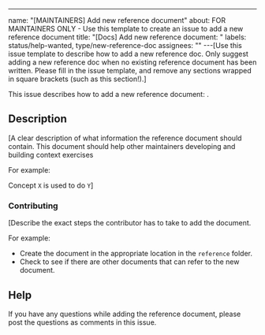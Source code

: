 ---

name: "[MAINTAINERS] Add new reference document"
about:
FOR MAINTAINERS ONLY - Use this template to create an issue to add a new reference
document
title: "[Docs] Add new reference document: <DOC>"
labels: status/help-wanted, type/new-reference-doc
assignees: ""
---[Use this issue template to describe how to add a new reference doc. Only suggest adding a new reference doc when no existing reference document has been written. Please fill in the issue template, and remove any sections wrapped in square brackets (such as this section!).]

This issue describes how to add a new reference document: <DOC>.

## Description

[A clear description of what information the reference document should contain. This document should help other maintainers developing and building context exercises

For example:

Concept `X` is used to do `Y`]

### Contributing

[Describe the exact steps the contributor has to take to add the document.

For example:

- Create the document in the appropriate location in the `reference` folder.
- Check to see if there are other documents that can refer to the new document.

## Help

If you have any questions while adding the reference document, please post the questions as comments in this issue.
